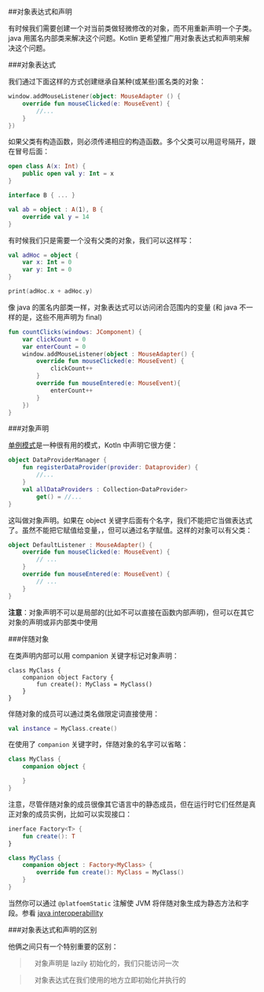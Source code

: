 ##对象表达式和声明

有时候我们需要创建一个对当前类做轻微修改的对象，而不用重新声明一个子类。java 用匿名内部类来解决这个问题。Kotlin 更希望推广用对象表达式和声明来解决这个问题。

###对象表达式

我们通过下面这样的方式创建继承自某种(或某些)匿名类的对象：

```kotlin
window.addMouseListener(object: MouseAdapter () {
	override fun mouseClicked(e: MouseEvent) {
		//...
	}
})
```

如果父类有构造函数，则必须传递相应的构造函数。多个父类可以用逗号隔开，跟在冒号后面：

```kotlin
open class A(x: Int) {
	public open val y: Int = x
}

interface B { ... }

val ab = object : A(1), B {
	override val y = 14
}
```

有时候我们只是需要一个没有父类的对象，我们可以这样写：

```kotlin
val adHoc = object {
	var x: Int = 0
	var y: Int = 0
}

print(adHoc.x + adHoc.y)
```

像 java 的匿名内部类一样，对象表达式可以访问闭合范围内的变量 (和 java 不一样的是，这些不用声明为 final)

```kotlin
fun countClicks(windows: JComponent) {
	var clickCount = 0
	var enterCount = 0
	window.addMouseListener(object : MouseAdapter() {
		override fun mouseClicked(e: MouseEvent) {
			clickCount++
		}
		override fun mouseEntered(e: MouseEvent){
			enterCount++
		}
	})
}
```

###对象声明

[单例模式](http://en.wikipedia.org/wiki/Singleton_pattern)是一种很有用的模式，Kotln 中声明它很方便：

```kotlin
object DataProviderManager {
	fun registerDataProvider(provider: Dataprovider) {
		//...
	}
	val allDataProviders : Collection<DataProvider>
		get() = //...
}
```

这叫做对象声明。如果在 object 关键字后面有个名字，我们不能把它当做表达式了。虽然不能把它赋值给变量，，但可以通过名字赋值。这样的对象可以有父类：

```kotlin
object DefaultListener : MouseAdapter() {
	override fun mouseClicked(e: MouseEvent) {
		// ...
	}
	override fun mouseEntered(e: MouseEvent) {
		// ...
	}
}
```

**注意**：对象声明不可以是局部的(比如不可以直接在函数内部声明)，但可以在其它对象的声明或非内部类中使用

###伴随对象

在类声明内部可以用 companion 关键字标记对象声明：

```kotln
class MyClass {
	companion object Factory {
		fun create(): MyClass = MyClass()
	}
}
```

伴随对象的成员可以通过类名做限定词直接使用：

```kotlin
val instance = MyClass.create()
```

在使用了 `companion` 关键字时，伴随对象的名字可以省略：

```kotlin
class MyClass {
	companion object {

	}
}
```

注意，尽管伴随对象的成员很像其它语言中的静态成员，但在运行时它们任然是真正对象的成员实例，比如可以实现接口：

```kotlin
inerface Factory<T> {
	fun create(): T
}

class MyClass {
	companion object : Factory<MyClass> {
		override fun create(): MyClass = MyClass()
	}
}
```

当然你可以通过 `@platfoemStatic` 注解使 JVM 将伴随对象生成为静态方法和字段。参看 [java interoperabillity](http://kotlinlang.org/docs/reference/java-interop.html#static-methods-and-fields)

###对象表达式和声明的区别

他俩之间只有一个特别重要的区别：

>　对象声明是 lazily 初始化的，我们只能访问一次

>　对象表达式在我们使用的地方立即初始化并执行的